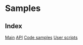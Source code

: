 # Samples

## Index

[Main](https://blackshibe.github.io/deadline-wiki-data/insitux/Main.html)
[API](https://blackshibe.github.io/deadline-wiki-data/insitux/API.html)
[Code samples](https://blackshibe.github.io/deadline-wiki-data/insitux/Samples.html)
[User scripts](https://blackshibe.github.io/deadline-wiki-data/insitux/Scripts.html)
